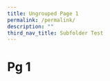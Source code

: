 ```yaml
---
title: Ungrouped Page 1
permalink: /permalink/
description: ""
third_nav_title: Subfolder Test
---
```

# Pg 1